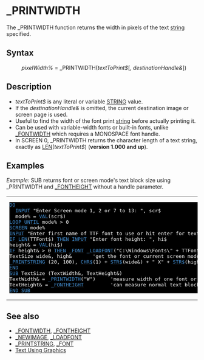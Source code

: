 <style>pre.codeide, pre.outputfixed, .outputcrt0 { background-color: #000 !important; color: #FFF !important; }</style><!DOCTYPE html>
<html class="client-nojs" dir="ltr" lang="en">
<head>
<title>_PRINTWIDTH - QB64 Phoenix Edition Wiki</title>
</head>
<body class="mediawiki ltr sitedir-ltr mw-hide-empty-elt ns-0 ns-subject page-PRINTWIDTH rootpage-PRINTWIDTH skin-vector action-view skin-vector-legacy vector-feature-language-in-header-enabled vector-feature-language-in-main-page-header-disabled vector-feature-language-alert-in-sidebar-disabled vector-feature-sticky-header-disabled vector-feature-sticky-header-edit-disabled vector-feature-table-of-contents-disabled vector-feature-visual-enhancement-next-disabled">
<div class="mw-body" id="content" role="main">
<a id="top"></a>
<h1 class="firstHeading mw-first-heading" id="firstHeading">_PRINTWIDTH</h1>
<div class="vector-body" id="bodyContent">
<div class="mw-body-content mw-content-ltr" dir="ltr" id="mw-content-text" lang="en"><div class="mw-parser-output"><p>The <a class="mw-selflink selflink">_PRINTWIDTH</a> function returns the width in pixels of the text <a href="STRING" title="STRING">string</a> specified.
</p>
<h2><span class="mw-headline" id="Syntax">Syntax</span></h2>
<dl><dd><i>pixelWidth%</i> = <a class="mw-selflink selflink">_PRINTWIDTH</a>(<i>textToPrint$</i>[, <i>destinationHandle&amp;</i>])</dd></dl>
<p>
</p>
<h2><span class="mw-headline" id="Description">Description</span></h2>
<ul><li><i>textToPrint$</i> is any literal or variable <a href="STRING" title="STRING">STRING</a> value.</li>
<li>If the <i>destinationHandle&amp;</i> is omitted, the current destination image or screen page is used.</li>
<li>Useful to find the width of the font print <a href="STRING" title="STRING">string</a> before actually printing it.</li>
<li>Can be used with variable-width fonts or built-in fonts, unlike <a href="FONTWIDTH" title="FONTWIDTH">_FONTWIDTH</a> which requires a MONOSPACE font handle.</li>
<li>In SCREEN 0, _PRINTWIDTH returns the character length of a text string, exactly as <a href="LEN" title="LEN">LEN</a>(<i>textToPrint$</i>) (<b>version 1.000 and up</b>).</li></ul>
<p>
</p>
<h2><span class="mw-headline" id="Examples">Examples</span></h2>
<p><i>Example:</i> SUB returns font or screen mode's text block size using _PRINTWIDTH and <a href="FONTHEIGHT" title="FONTHEIGHT">_FONTHEIGHT</a> without a handle parameter.
</p>
<table cellpadding="15px" width="100%">
<tbody><tr>
<td><pre class="codeide"><a class="mw-redirect" href="DO" title="DO"><span style="color:#4593D8;">DO</span></a>
  <a href="INPUT" title="INPUT"><span style="color:#4593D8;">INPUT</span></a> "Enter Screen mode 1, 2 or 7 to 13: ", scr$
  mode% = <a href="VAL" title="VAL"><span style="color:#4593D8;">VAL</span></a>(scr$)
<a href="LOOP" title="LOOP"><span style="color:#4593D8;">LOOP</span></a> <a href="UNTIL" title="UNTIL"><span style="color:#4593D8;">UNTIL</span></a> mode% &gt; 0
<a href="SCREEN" title="SCREEN"><span style="color:#4593D8;">SCREEN</span></a> mode%
<a href="INPUT" title="INPUT"><span style="color:#4593D8;">INPUT</span></a> "Enter first name of TTF font to use or hit enter for text size: ", TTFont$
<a class="mw-redirect" href="IF" title="IF"><span style="color:#4593D8;">IF</span></a> <a href="LEN" title="LEN"><span style="color:#4593D8;">LEN</span></a>(TTFont$) <a href="THEN" title="THEN"><span style="color:#4593D8;">THEN</span></a> <a class="mw-redirect" href="INPUT_(file_mode)" title="INPUT (file mode)"><span style="color:#4593D8;">INPUT</span></a> "Enter font height: ", hi$
height&amp; = <a href="VAL" title="VAL"><span style="color:#4593D8;">VAL</span></a>(hi$)
<a class="mw-redirect" href="IF" title="IF"><span style="color:#4593D8;">IF</span></a> height&amp; &gt; 0 <a href="THEN" title="THEN"><span style="color:#4593D8;">THEN</span></a> <a href="FONT" title="FONT"><span style="color:#4593D8;">_FONT</span></a> <a href="LOADFONT" title="LOADFONT"><span style="color:#4593D8;">_LOADFONT</span></a>("C:\Windows\Fonts\" + TTFont$ + ".ttf", height&amp;, style$)
TextSize wide&amp;, high&amp;       'get the font or current screen mode's text block pixel size
<a href="PRINTSTRING" title="PRINTSTRING"><span style="color:#4593D8;">_PRINTSTRING</span></a> (20, 100), <a href="CHR$" title="CHR$"><span style="color:#4593D8;">CHR$</span></a>(1) + <a href="STR$" title="STR$"><span style="color:#4593D8;">STR$</span></a>(wide&amp;) + " X" + <a href="STR$" title="STR$"><span style="color:#4593D8;">STR$</span></a>(high&amp;) + " " + <a href="CHR$" title="CHR$"><span style="color:#4593D8;">CHR$</span></a>(2)
<a href="END" title="END"><span style="color:#4593D8;">END</span></a>
<a href="SUB" title="SUB"><span style="color:#4593D8;">SUB</span></a> TextSize (TextWidth&amp;, TextHeight&amp;)
TextWidth&amp; = <a class="mw-selflink selflink"><span style="color:#4593D8;">_PRINTWIDTH</span></a>("W")     'measure width of one font or text character
TextHeight&amp; = <a href="FONTHEIGHT" title="FONTHEIGHT"><span style="color:#4593D8;">_FONTHEIGHT</span></a>         'can measure normal text block heights also
<a href="END_SUB" title="END SUB"><span style="color:#4593D8;">END SUB</span></a>
</pre>
</td></tr></tbody></table>
<p>
</p>
<h2><span class="mw-headline" id="See_also">See also</span></h2>
<ul><li><a href="FONTWIDTH" title="FONTWIDTH">_FONTWIDTH</a>, <a href="FONTHEIGHT" title="FONTHEIGHT">_FONTHEIGHT</a></li>
<li><a href="NEWIMAGE" title="NEWIMAGE">_NEWIMAGE</a>, <a href="LOADFONT" title="LOADFONT">_LOADFONT</a></li>
<li><a href="PRINTSTRING" title="PRINTSTRING">_PRINTSTRING</a>, <a href="FONT" title="FONT">_FONT</a></li>
<li><a href="Text_Using_Graphics" title="Text Using Graphics">Text Using Graphics</a></li></ul>
<p>
</p>
<!-- 
NewPP limit report
Cached time: 20240714192834
Cache expiry: 86400
Reduced expiry: false
Complications: [show‐toc]
CPU time usage: 0.026 seconds
Real time usage: 0.042 seconds
Preprocessor visited node count: 232/1000000
Post‐expand include size: 2239/2097152 bytes
Template argument size: 378/2097152 bytes
Highest expansion depth: 3/100
Expensive parser function count: 0/100
Unstrip recursion depth: 0/20
Unstrip post‐expand size: 0/5000000 bytes
-->
<!--
Transclusion expansion time report (%,ms,calls,template)
100.00%   27.584      1 -total
 25.29%    6.976      1 Template:Small
 10.52%    2.902      6 Template:Parameter
  9.27%    2.556      1 Template:PageSeeAlso
  9.03%    2.491     26 Template:Cl
  8.33%    2.298      1 Template:PageSyntax
  7.36%    2.029      1 Template:CodeEnd
  5.96%    1.643      1 Template:PageNavigation
  5.76%    1.589      1 Template:PageDescription
  5.43%    1.497      1 Template:PageExamples
-->
<!-- Saved in parser cache with key qb64pnix_mw19894-mwmb_:pcache:idhash:256-0!canonical and timestamp 20240714192834 and revision id 7932.
 -->
</div>
</div>
</div>
</div>
</body>
</html>
